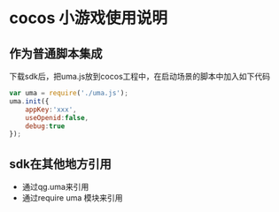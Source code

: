 # cocos 小游戏使用说明

## 作为普通脚本集成

下载sdk后，把uma.js放到cocos工程中，在启动场景的脚本中加入如下代码

```javascript
var uma = require('./uma.js');
uma.init({
	appKey:'xxx',
	useOpenid:false,
	debug:true
});
```

## sdk在其他地方引用

-  通过qg.uma来引用
-  通过require uma 模块来引用



